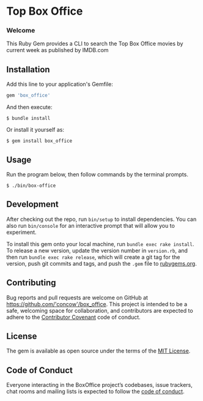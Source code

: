 # Top Box Office

### Welcome

This Ruby Gem provides a CLI to search the Top Box Office movies by current week as 
published by IMDB.com

## Installation

Add this line to your application's Gemfile:

```ruby
gem 'box_office'
```

And then execute:

    $ bundle install

Or install it yourself as:

    $ gem install box_office

## Usage

Run the program below, then follow commands by the terminal prompts.

    $ ./bin/box-office
    
## Development

After checking out the repo, run `bin/setup` to install dependencies. You can also run `bin/console` for an interactive prompt that will allow you to experiment.

To install this gem onto your local machine, run `bundle exec rake install`. To release a new version, update the version number in `version.rb`, and then run `bundle exec rake release`, which will create a git tag for the version, push git commits and tags, and push the `.gem` file to [rubygems.org](https://rubygems.org).

## Contributing

Bug reports and pull requests are welcome on GitHub at https://github.com/'concow'/box_office. This project is intended to be a safe, welcoming space for collaboration, and contributors are expected to adhere to the [Contributor Covenant](http://contributor-covenant.org) code of conduct.

## License

The gem is available as open source under the terms of the [MIT License](https://opensource.org/licenses/MIT).

## Code of Conduct

Everyone interacting in the BoxOffice project’s codebases, issue trackers, chat rooms and mailing lists is expected to follow the [code of conduct](https://github.com/'concow'/box_office/blob/master/CODE_OF_CONDUCT.md).
